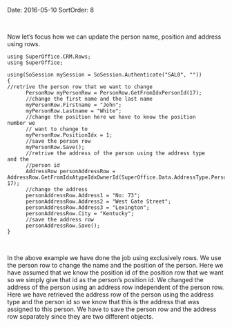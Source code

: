 Date: 2016-05-10
SortOrder: 8

 

Now let’s focus how we can update the person name, position and address using rows.

```
using SuperOffice.CRM.Rows;
using SuperOffice;
 
using(SoSession mySession = SoSession.Authenticate("SAL0", ""))
{
//retrive the person row that we want to change
      PersonRow myPersonRow = PersonRow.GetFromIdxPersonId(17);
      //change the first name and the last name
      myPersonRow.Firstname = "John";
      myPersonRow.Lastname = "White";
      //change the position here we have to know the position
number we
      // want to change to
      myPersonRow.PositionIdx = 1;
      //save the person row
      myPersonRow.Save();
      //retrive the address of the person using the address type
and the
      //person id
      AddressRow personAddressRow =
AddressRow.GetFromIdxAtypeIdxOwnerId(SuperOffice.Data.AddressType.PersonPrivateAddress,
17);
      //change the address
      personAddressRow.Address1 = "No: 73";
      personAddressRow.Address2 = "West Gate Street";
      personAddressRow.Address3 = "Lexington";
      personAddressRow.City = "Kentucky";
      //save the address row
      personAddressRow.Save();
}
```

 

In the above example we have done the job using exclusively rows. We use the person row to change the name and the position of the person. Here we have assumed that we know the position id of the position row that we want so we simply give that id as the person’s position id. We changed the address of the person using an address row independent of the person row. Here we have retrieved the address row of the person using the address type and the person id so we know that this is the address that was assigned to this person. We have to save the person row and the address row separately since they are two different objects.

 
